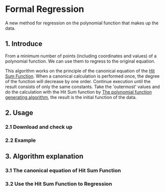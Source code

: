 # Formal Regression
A new method for regression on the polynomial function that makes up the data.

## 1. Introduce

From a minimum number of points (including coordinates and values) of a polynomial function. We can use them to regress to the original equation. 

This algorithm works on the principle of the canonical equation of the [Hit Sum Function](https://github.com/Truongphi20/sumfor#introduction-to-the-hit-sum-function). When a canonical calculation is performed once, the degree of the function will decrease by one order. Continue execution until the result consists of only the same constants. Take the 'outermost' values and do the calculation with the Hit Sum function by [The polynomial function generating algorithm](https://github.com/Truongphi20/sumfor), the result is the initial function of the data.


## 2. Usage

### 2.1 Download and check up

### 2.2 Example

## 3. Algorithm explanation
### 3.1 The canonical equation of Hit Sum Function

### 3.2 Use the Hit Sum Function to Regression

